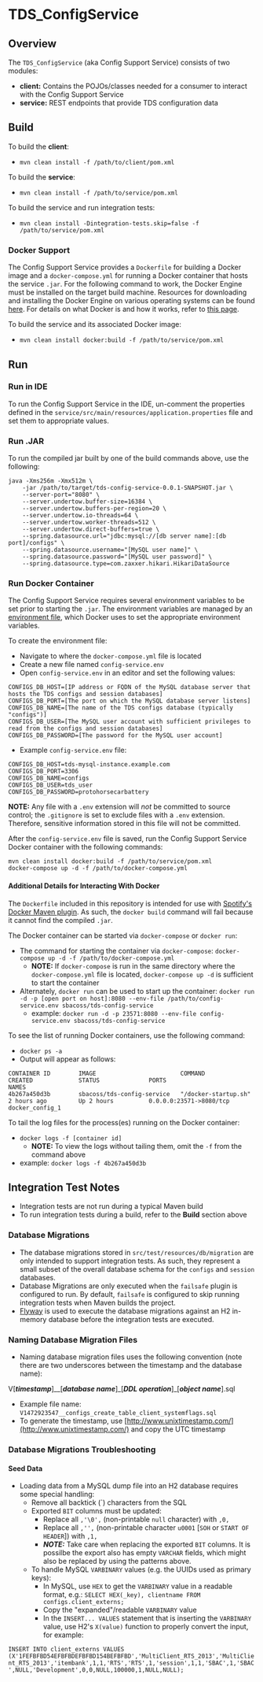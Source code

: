 # TDS_ConfigService
## Overview
The `TDS_ConfigService` (aka Config Support Service) consists of two modules:

* **client:** Contains the POJOs/classes needed for a consumer to interact with the Config Support Service
* **service:** REST endpoints that provide TDS configuration data

## Build
To build the **client**:

* `mvn clean install -f /path/to/client/pom.xml`

To build the **service**:

* `mvn clean install -f /path/to/service/pom.xml`

To build the service and run integration tests:
  
* `mvn clean install -Dintegration-tests.skip=false -f /path/to/service/pom.xml`

### Docker Support
The Config Support Service provides a `Dockerfile` for building a Docker image and a `docker-compose.yml` for running a Docker container that hosts the service `.jar`.  For the following command to work, the Docker Engine must be installed on the target build machine.  Resources for downloading and installing the Docker Engine on various operating systems can be found [here](https://docs.docker.com/engine/installation/).  For details on what Docker is and how it works, refer to [this page](https://www.docker.com/what-docker).

To build the service and its associated Docker image:

* `mvn clean install docker:build -f /path/to/service/pom.xml`

## Run
### Run in IDE
To run the Config Support Service in the IDE, un-comment the properties defined in the `service/src/main/resources/application.properties` file and set them to appropriate values.

### Run .JAR
To run the compiled jar built by one of the build commands above, use the following:

```
java -Xms256m -Xmx512m \
    -jar /path/to/target/tds-config-service-0.0.1-SNAPSHOT.jar \
    --server-port="8080" \
    --server.undertow.buffer-size=16384 \
    --server.undertow.buffers-per-region=20 \
    --server.undertow.io-threads=64 \
    --server.undertow.worker-threads=512 \
    --server.undertow.direct-buffers=true \
    --spring.datasource.url="jdbc:mysql://[db server name]:[db port]/configs" \
    --spring.datasource.username="[MySQL user name]" \
    --spring.datasource.password="[MySQL user password]" \
    --spring.datasource.type=com.zaxxer.hikari.HikariDataSource
```

### Run Docker Container
The Config Support Service requires several environment variables to be set prior to starting the `.jar`.  The environment variables are managed by an [environment file](https://docs.docker.com/engine/reference/commandline/run/#/set-environment-variables-e-env-env-file), which Docker uses to set the appropriate environment variables.

To create the environment file:

* Navigate to where the `docker-compose.yml` file is located
* Create a new file named `config-service.env`
* Open `config-service.env` in an editor and set the following values:

```
CONFIGS_DB_HOST=[IP address or FQDN of the MySQL database server that hosts the TDS configs and session databases]
CONFIGS_DB_PORT=[The port on which the MySQL database server listens]
CONFIGS_DB_NAME=[The name of the TDS configs database (typically "configs")]
CONFIGS_DB_USER=[The MySQL user account with sufficient privileges to read from the configs and session databases]
CONFIGS_DB_PASSWORD=[The password for the MySQL user account]
```

* Example `config-service.env` file:

```
CONFIGS_DB_HOST=tds-mysql-instance.example.com
CONFIGS_DB_PORT=3306
CONFIGS_DB_NAME=configs
CONFIGS_DB_USER=tds_user
CONFIGS_DB_PASSWORD=protohorsecarbattery
```
**NOTE:**  Any file with a `.env` extension will _not_ be committed to source control; the `.gitignore` is set to exclude files with a `.env` extension.  Therefore, sensitive information stored in this file will not be committed.

After the `config-service.env` file is saved, run the Config Support Service Docker container with the following commands:
 
```
mvn clean install docker:build -f /path/to/service/pom.xml
docker-compose up -d -f /path/to/docker-compose.yml
```

#### Additional Details for Interacting With Docker
The `Dockerfile` included in this repository is intended for use with [Spotify's Docker Maven plugin](https://github.com/spotify/docker-maven-plugin).  As such, the `docker build` command will fail because it cannot find the compiled `.jar`.

The Docker container can be started via `docker-compose` or `docker run`:

* The command for starting the container via `docker-compose`:  `docker-compose up -d -f /path/to/docker-compose.yml`
  * **NOTE:** If `docker-compose` is run in the same directory where the `docker-compose.yml` file is located, `docker-compose up -d` is sufficient to start the container
* Alternately, `docker run` can be used to start up the container:  `docker run -d -p [open port on host]:8080 --env-file /path/to/config-service.env sbacoss/tds-config-service`
  * example:  `docker run -d -p 23571:8080 --env-file config-service.env sbacoss/tds-config-service`

To see the list of running Docker containers, use the following command:

* `docker ps -a`
* Output will appear as follows:
 
```
CONTAINER ID        IMAGE                        COMMAND                CREATED             STATUS              PORTS                     NAMES
4b267a450d3b        sbacoss/tds-config-service   "/docker-startup.sh"   2 hours ago         Up 2 hours          0.0.0.0:23571->8080/tcp   docker_config_1
```
To tail the log files for the process(es) running on the Docker container:

* `docker logs -f [container id]`
  * **NOTE:**  To view the logs without tailing them, omit the `-f` from the command above
* example:  `docker logs -f 4b267a450d3b`

## Integration Test Notes
* Integration tests are not run during a typical Maven build
* To run integration tests during a build, refer to the **Build** section above

### Database Migrations
* The database migrations stored in `src/test/resources/db/migration` are only intended to support integration tests.  As such, they represent a small subset of the overall database schema for the `configs` and `session` databases.
* Database Migrations are only executed when the `failsafe` plugin is configured to run.  By default, `failsafe` is configured to skip running integration tests when Maven builds the project.
* [Flyway](https://flywaydb.org/) is used to execute the database migrations against an H2 in-memory database before the integration tests are executed. 

### Naming Database Migration Files
* Naming database migration files uses the following convention (note there are two underscores between the timestamp and the database name):

V[***timestamp***]_\_[***database name***]\_[***DDL operation***]\_[***object name***].sql

* Example file name: `V1472923547__configs_create_table_client_systemflags.sql`
* To generate the timestamp, use [http://www.unixtimestamp.com/](http://www.unixtimestamp.com/) and copy the UTC timestamp

### Database Migrations Troubleshooting

#### Seed Data
* Loading data from a MySQL dump file into an H2 database requires some special handling:
  * Remove all backtick (`) characters from the SQL
  * Exported `BIT` columns must be updated:
      * Replace all `,'\0',` (non-printable `null` character) with `,0,`
      * Replace all `,'',` (non-printable character `u0001` [`SOH` or `START OF HEADER`]) with `,1,`  
      * ***NOTE:***  Take care when replacing the exported `BIT` columns.  It is possilbe the export also has empty `VARCHAR` fields, which might also be replaced by using the patterns above.
  * To handle MySQL `VARBINARY` values (e.g. the UUIDs used as primary keys):
      * In MySQL, use `HEX` to get the `VARBINARY` value in a readable format, e.g.: `SELECT HEX(_key), clientname FROM configs.client_externs;`
      * Copy the "expanded"/readable `VARBINARY` value
      * In the `INSERT... VALUES` statement that is inserting the `VARBINARY` value, use H2's `X(value)` function to properly convert the input, for example:

`INSERT INTO client_externs VALUES (X'1FEFBFBD54EFBFBDEFBFBD154BEFBFBD','MultiClient_RTS_2013','MultiClient_RTS_2013','itembank',1,1,'RTS','RTS',1,'session',1,1,'SBAC',1,'SBAC',NULL,'Development',0,0,NULL,100000,1,NULL,NULL);`
